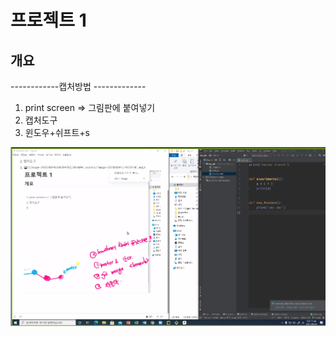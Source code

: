 # 프로젝트 1

## 개요

------------캡처방법 -------------

1. print screen => 그림판에 붙여넣기
2.  캡처도구
3. 윈도우+쉬프트+s

![image-20210604114654593](README.assets/image-20210604114654593.png)

